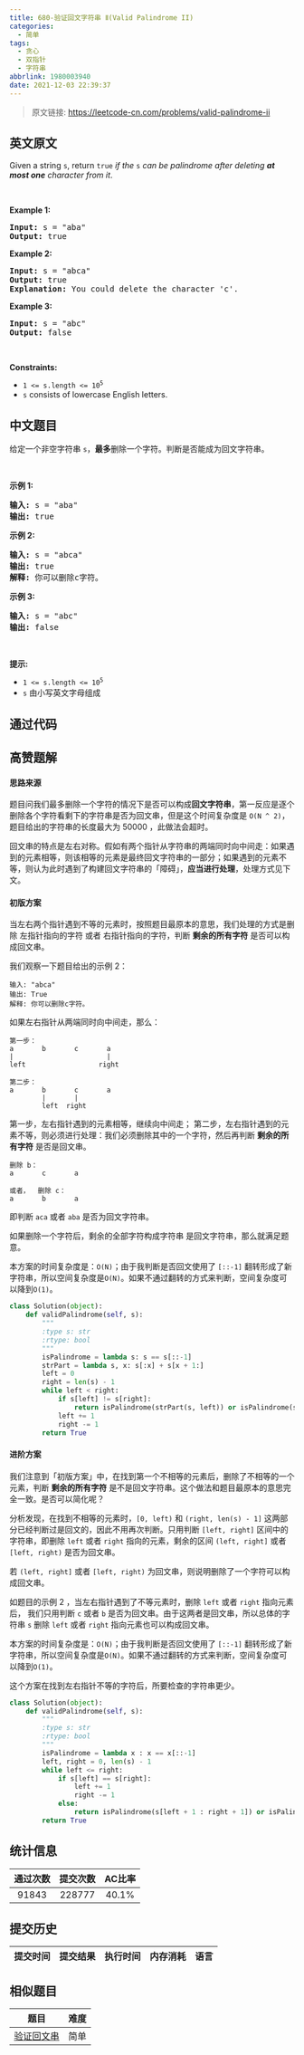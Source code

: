 ```yaml
---
title: 680-验证回文字符串 Ⅱ(Valid Palindrome II)
categories:
  - 简单
tags:
  - 贪心
  - 双指针
  - 字符串
abbrlink: 1980003940
date: 2021-12-03 22:39:37
---
```


> 原文链接: https://leetcode-cn.com/problems/valid-palindrome-ii


## 英文原文
<div><p>Given a string <code>s</code>, return <code>true</code> <em>if the </em><code>s</code><em> can be palindrome after deleting <strong>at most one</strong> character from it</em>.</p>

<p>&nbsp;</p>
<p><strong>Example 1:</strong></p>

<pre>
<strong>Input:</strong> s = &quot;aba&quot;
<strong>Output:</strong> true
</pre>

<p><strong>Example 2:</strong></p>

<pre>
<strong>Input:</strong> s = &quot;abca&quot;
<strong>Output:</strong> true
<strong>Explanation:</strong> You could delete the character &#39;c&#39;.
</pre>

<p><strong>Example 3:</strong></p>

<pre>
<strong>Input:</strong> s = &quot;abc&quot;
<strong>Output:</strong> false
</pre>

<p>&nbsp;</p>
<p><strong>Constraints:</strong></p>

<ul>
	<li><code>1 &lt;= s.length &lt;= 10<sup>5</sup></code></li>
	<li><code>s</code> consists of lowercase English letters.</li>
</ul>
</div>

## 中文题目
<div><p>给定一个非空字符串 <code>s</code>，<strong>最多</strong>删除一个字符。判断是否能成为回文字符串。</p>

<p> </p>

<p><strong>示例 1:</strong></p>

<pre>
<strong>输入:</strong> s = "aba"
<strong>输出:</strong> true
</pre>

<p><strong>示例 2:</strong></p>

<pre>
<strong>输入:</strong> s = "abca"
<strong>输出:</strong> true
<strong>解释:</strong> 你可以删除c字符。
</pre>

<p><strong>示例 3:</strong></p>

<pre>
<strong>输入:</strong> s = "abc"
<strong>输出:</strong> false</pre>

<p> </p>

<p><strong>提示:</strong></p>

<ul>
	<li><code>1 <= s.length <= 10<sup>5</sup></code></li>
	<li><code>s</code> 由小写英文字母组成</li>
</ul>
</div>

## 通过代码
<RecoDemo>
</RecoDemo>


## 高赞题解
#### 思路来源
题目问我们最多删除一个字符的情况下是否可以构成**回文字符串**，第一反应是逐个删除各个字符看剩下的字符串是否为回文串，但是这个时间复杂度是 `O(N ^ 2)`，题目给出的字符串的长度最大为 50000 ，此做法会超时。

回文串的特点是左右对称。假如有两个指针从字符串的两端同时向中间走：如果遇到的元素相等，则该相等的元素是最终回文字符串的一部分；如果遇到的元素不等，则认为此时遇到了构建回文字符串的「障碍」，**应当进行处理**，处理方式见下文。

#### 初版方案
当左右两个指针遇到不等的元素时，按照题目最原本的意思，我们处理的方式是删除 左指针指向的字符 或者 右指针指向的字符，判断 **剩余的所有字符** 是否可以构成回文串。

我们观察一下题目给出的示例 2：

    输入: "abca"
    输出: True
    解释: 你可以删除c字符。

如果左右指针从两端同时向中间走，那么：

    第一步：
    a       b       c       a
    |                       |
    left                  right

    第二步：
    a       b       c       a
            |       |
            left  right

第一步，左右指针遇到的元素相等，继续向中间走；
第二步，左右指针遇到的元素不等，则必须进行处理：我们必须删除其中的一个字符，然后再判断 **剩余的所有字符** 是否是回文串。

    删除 b：
    a       c       a

    或者，  删除 c：
    a       b       a

即判断 `aca` 或者 `aba` 是否为回文字符串。

如果删除一个字符后，剩余的全部字符构成字符串 是回文字符串，那么就满足题意。

本方案的时间复杂度是：`O(N)`；由于我判断是否回文使用了 `[::-1]` 翻转形成了新字符串，所以空间复杂度是`O(N)`。如果不通过翻转的方式来判断，空间复杂度可以降到`O(1)`。



```Python []
class Solution(object):
    def validPalindrome(self, s):
        """
        :type s: str
        :rtype: bool
        """
        isPalindrome = lambda s: s == s[::-1]
        strPart = lambda s, x: s[:x] + s[x + 1:]
        left = 0
        right = len(s) - 1
        while left < right:
            if s[left] != s[right]:
                return isPalindrome(strPart(s, left)) or isPalindrome(strPart(s, right))
            left += 1
            right -= 1
        return True

```

#### 进阶方案

我们注意到「初版方案」中，在找到第一个不相等的元素后，删除了不相等的一个元素，判断 **剩余的所有字符** 是不是回文字符串。这个做法和题目最原本的意思完全一致。是否可以简化呢？

分析发现，在找到不相等的元素时，`[0, left)` 和 `(right, len(s) - 1]` 这两部分已经判断过是回文的，因此不用再次判断。只用判断 `[left, right]` 区间中的字符串，即删除 `left` 或者 `right` 指向的元素，剩余的区间 `(left, right]` 或者 `[left, right)` 是否为回文串。

若 `(left, right]` 或者 `[left, right)` 为回文串，则说明删除了一个字符可以构成回文串。

如题目的示例 2 ，当左右指针遇到了不等元素时，删除 `left` 或者 `right` 指向元素后， 我们只用判断 `c` 或者 `b` 是否为回文串。由于这两者是回文串，所以总体的字符串 `s` 删除 `left` 或者 `right` 指向元素也可以构成回文串。

本方案的时间复杂度是：`O(N)`；由于我判断是否回文使用了 `[::-1]` 翻转形成了新字符串，所以空间复杂度是`O(N)`。如果不通过翻转的方式来判断，空间复杂度可以降到`O(1)`。

这个方案在找到左右指针不等的字符后，所要检查的字符串更少。



```Python []
class Solution(object):
    def validPalindrome(self, s):
        """
        :type s: str
        :rtype: bool
        """
        isPalindrome = lambda x : x == x[::-1]
        left, right = 0, len(s) - 1
        while left <= right:
            if s[left] == s[right]:
                left += 1
                right -= 1
            else:
                return isPalindrome(s[left + 1 : right + 1]) or isPalindrome(s[left: right])
        return True
```




## 统计信息
| 通过次数 | 提交次数 | AC比率 |
| :------: | :------: | :------: |
|    91843    |    228777    |   40.1%   |

## 提交历史
| 提交时间 | 提交结果 | 执行时间 |  内存消耗  | 语言 |
| :------: | :------: | :------: | :--------: | :--------: |


## 相似题目
|                             题目                             | 难度 |
| :----------------------------------------------------------: | :---------: |
| [验证回文串](https://leetcode-cn.com/problems/valid-palindrome/) | 简单|

